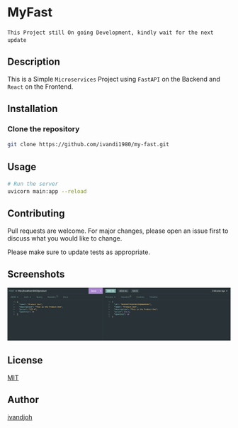 # MyFast

`This Project still On going Development, kindly wait for the next update`

## Description
This is a Simple `Microservices` Project using `FastAPI` on the Backend
and `React` on the Frontend.

## Installation
### Clone the repository
```bash
git clone https://github.com/ivandi1980/my-fast.git
```

## Usage
```bash
# Run the server
uvicorn main:app --reload
```

## Contributing
Pull requests are welcome. For major changes, please open an issue first to discuss what you would like to change.

Please make sure to update tests as appropriate.

## Screenshots
![Add Product](./assets/add_product.png)

## License
[MIT](https://choosealicense.com/licenses/mit/)

## Author
[ivandjoh](https://linkedin.com/in/ivandjoh)
